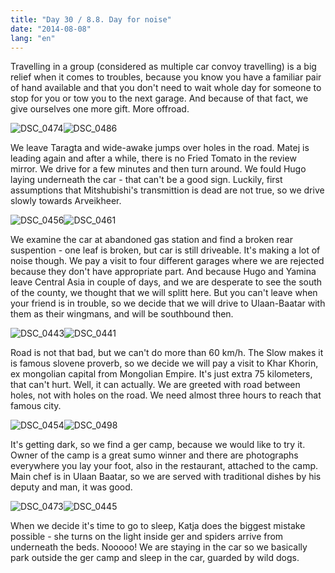 ```yaml
---
title: "Day 30 / 8.8. Day for noise"
date: "2014-08-08"
lang: "en"
---
```


Travelling in a group (considered as multiple car convoy travelling) is a big relief when it comes to troubles, because you know you have a familiar pair of hand available and that you don't need to wait whole day for someone to stop for you or tow you to the next garage. And because of that fact, we give ourselves one more gift. More offroad.

![DSC_0474](../images/DSC_0474.jpg)![DSC_0486](../images/DSC_0486.jpg)

We leave Taragta and wide-awake jumps over holes in the road. Matej is leading again and after a while, there is no Fried Tomato in the review mirror. We drive for a few minutes and then turn around. We fould Hugo laying underneath the car - that can't be a good sign. Luckily, first assumptions that Mitshubishi's transmittion is dead are not true, so we drive slowly towards Arveikheer.

![DSC_0456](../images/DSC_0456.jpg)![DSC_0461](../images/DSC_0461.jpg)

We examine the car at abandoned gas station and find a broken rear suspention - one leaf is broken, but car is still driveable. It's making a lot of noise though. We pay a visit to four different garages where we are rejected because they don't have appropriate part. And because Hugo and Yamina leave Central Asia in couple of days, and we are desperate to see the south of the county, we thought that we will splitt here. But you can't leave when your friend is in trouble, so we decide that we will drive to Ulaan-Baatar with them as their wingmans, and will be southbound then.

![DSC_0443](../images/DSC_0443.jpg)![DSC_0441](../images/DSC_0441.jpg)

Road is not that bad, but we can't do more than 60 km/h. The Slow makes it is famous slovene proverb, so we decide we will pay a visit to Khar Khorin, ex mongolian capital from Mongolian Empire. It's just extra 75 kilometers, that can't hurt. Well, it can actually. We are greeted with road between holes, not with holes on the road. We need almost three hours to reach that famous city.

![DSC_0454](../images/DSC_0454.jpg)![DSC_0498](../images/DSC_0498.jpg)

It's getting dark, so we find a ger camp, because we would like to try it. Owner of the camp is a great sumo winner and there are photographs everywhere you lay your foot, also in the restaurant, attached to the camp. Main chef is in Ulaan Baatar, so we are served with traditional dishes by his deputy and man, it was good.

![DSC_0473](../images/DSC_0473.jpg)![DSC_0445](../images/DSC_0445.jpg)

When we decide it's time to go to sleep, Katja does the biggest mistake possible - she turns on the light inside ger and spiders arrive from underneath the beds. Nooooo! We are staying in the car so we basically park outside the ger camp and sleep in the car, guarded by wild dogs.
